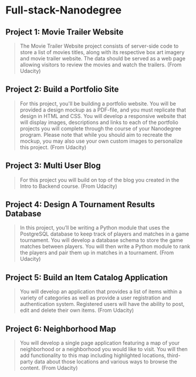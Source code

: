 # Full-stack-Nanodegree

## Project 1: Movie Trailer Website
>The Movie Trailer Website project consists of server-side code to store a list of movies titles, along with its respective box art imagery and movie trailer website. The data should be served as a web page allowing visitors to review the movies and watch the trailers. (From Udacity)

## Project 2: Build a Portfolio Site
>For this project, you'll be building a portfolio website. You will be provided a design mockup as a PDF-file, and you must replicate that design in HTML and CSS. You will develop a responsive website that will display images, descriptions and links to each of the portfolio projects you will complete through the course of your Nanodegree program. Please note that while you should aim to recreate the mockup, you may also use your own custom images to personalize this project. (From Udacity)

## Project 3: Multi User Blog
>For this project you will build on top of the blog you created in the Intro to Backend course. (From Udacity)

## Project 4: Design A Tournament Results Database
>In this project, you’ll be writing a Python module that uses the PostgreSQL database to keep track of players and matches in a game tournament.
>You will develop a database schema to store the game matches between players. You will then write a Python module to rank the players and pair them up in matches in a tournament. (From Udacity)

## Project 5: Build an Item Catalog Application
>You will develop an application that provides a list of items within a variety of categories as well as provide a user registration and authentication system. Registered users will have the ability to post, edit and delete their own items. (From Udacity)

## Project 6: Neighborhood Map
>You will develop a single page application featuring a map of your neighborhood or a neighborhood you would like to visit. You will then add functionality to this map including highlighted locations, third-party data about those locations and various ways to browse the content. (From Udacity)
